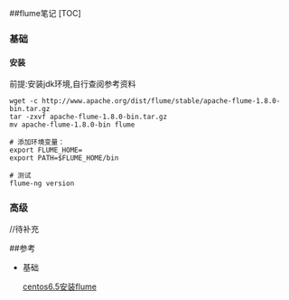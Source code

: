 ##flume笔记
[TOC]

### 基础

#### 安装

前提:安装jdk环境,自行查阅参考资料

```shell
wget -c http://www.apache.org/dist/flume/stable/apache-flume-1.8.0-bin.tar.gz
tar -zxvf apache-flume-1.8.0-bin.tar.gz
mv apache-flume-1.8.0-bin flume

# 添加环境变量：
export FLUME_HOME=
export PATH=$FLUME_HOME/bin

# 测试
flume-ng version
```

### 高级

//待补充

 ##参考

- 基础

  [centos6.5安装flume](https://www.cnblogs.com/fujinzhou/p/5732983.html)
